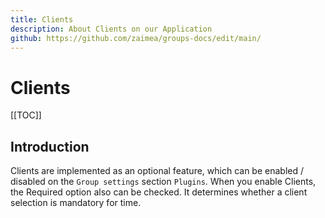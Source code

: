 ```yaml
---
title: Clients
description: About Clients on our Application
github: https://github.com/zaimea/groups-docs/edit/main/
---
```


# Clients

[[TOC]]

## Introduction

Clients are implemented as an optional feature, which can be enabled / disabled on the `Group settings` section `Plugins`. When you enable Clients, the Required option also can be checked. It determines whether a client selection is mandatory for time.

